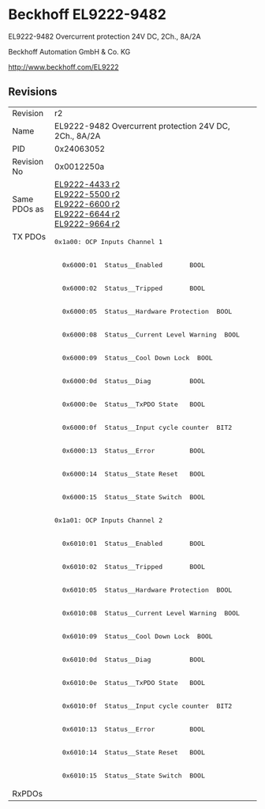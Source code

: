 # Beckhoff EL9222-9482

EL9222-9482 Overcurrent protection 24V DC, 2Ch., 8A/2A

Beckhoff Automation GmbH & Co. KG

http://www.beckhoff.com/EL9222

## Revisions
<table>
<tr >
<td>Revision</td>
<td>r2</td>
</tr>
<tr >
<td>Name</td>
<td>EL9222-9482 Overcurrent protection 24V DC, 2Ch., 8A/2A</td>
</tr>
<tr >
<td>PID</td>
<td>0x24063052</td>
</tr>
<tr >
<td>Revision No</td>
<td>0x0012250a</td>
</tr>
<tr >
<td>Same PDOs as</td>
<td><a href="EL9222-4433">EL9222-4433 r2</a><br/><a href="EL9222-5500">EL9222-5500 r2</a><br/><a href="EL9222-6600">EL9222-6600 r2</a><br/><a href="EL9222-6644">EL9222-6644 r2</a><br/><a href="EL9222-9664">EL9222-9664 r2</a></td>
</tr>
<tr class="txpdo pdosection">
<td rowspan=24 valign=top>TX PDOs</td>
<td><pre>0x1a00: OCP Inputs Channel 1</pre></td>
<td></td>
</tr>
<tr class="txpdo">
<td><pre>  0x6000:01  Status__Enabled       BOOL</pre></td>
</tr>
<tr class="txpdo">
<td><pre>  0x6000:02  Status__Tripped       BOOL</pre></td>
</tr>
<tr class="txpdo">
<td><pre>  0x6000:05  Status__Hardware Protection  BOOL</pre></td>
</tr>
<tr class="txpdo">
<td><pre>  0x6000:08  Status__Current Level Warning  BOOL</pre></td>
</tr>
<tr class="txpdo">
<td><pre>  0x6000:09  Status__Cool Down Lock  BOOL</pre></td>
</tr>
<tr class="txpdo">
<td><pre>  0x6000:0d  Status__Diag          BOOL</pre></td>
</tr>
<tr class="txpdo">
<td><pre>  0x6000:0e  Status__TxPDO State   BOOL</pre></td>
</tr>
<tr class="txpdo">
<td><pre>  0x6000:0f  Status__Input cycle counter  BIT2</pre></td>
</tr>
<tr class="txpdo">
<td><pre>  0x6000:13  Status__Error         BOOL</pre></td>
</tr>
<tr class="txpdo">
<td><pre>  0x6000:14  Status__State Reset   BOOL</pre></td>
</tr>
<tr class="txpdo">
<td><pre>  0x6000:15  Status__State Switch  BOOL</pre></td>
</tr>
<tr class="txpdo pdosection">
<td><pre>0x1a01: OCP Inputs Channel 2</pre></td>
</tr>
<tr class="txpdo">
<td><pre>  0x6010:01  Status__Enabled       BOOL</pre></td>
</tr>
<tr class="txpdo">
<td><pre>  0x6010:02  Status__Tripped       BOOL</pre></td>
</tr>
<tr class="txpdo">
<td><pre>  0x6010:05  Status__Hardware Protection  BOOL</pre></td>
</tr>
<tr class="txpdo">
<td><pre>  0x6010:08  Status__Current Level Warning  BOOL</pre></td>
</tr>
<tr class="txpdo">
<td><pre>  0x6010:09  Status__Cool Down Lock  BOOL</pre></td>
</tr>
<tr class="txpdo">
<td><pre>  0x6010:0d  Status__Diag          BOOL</pre></td>
</tr>
<tr class="txpdo">
<td><pre>  0x6010:0e  Status__TxPDO State   BOOL</pre></td>
</tr>
<tr class="txpdo">
<td><pre>  0x6010:0f  Status__Input cycle counter  BIT2</pre></td>
</tr>
<tr class="txpdo">
<td><pre>  0x6010:13  Status__Error         BOOL</pre></td>
</tr>
<tr class="txpdo">
<td><pre>  0x6010:14  Status__State Reset   BOOL</pre></td>
</tr>
<tr class="txpdo">
<td><pre>  0x6010:15  Status__State Switch  BOOL</pre></td>
</tr>
<tr >
<td>RxPDOs</td>
<td></td>
</tr>
</table>
